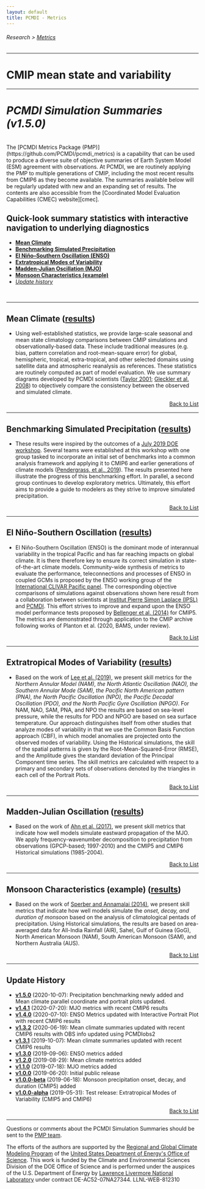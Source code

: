 ```yaml
---
layout: default
title: PCMDI - Metrics
---
```

###### Research > [Metrics][Metrics]
---

# CMIP mean state and variability
---
# <a name="top"></a>_PCMDI Simulation Summaries (v1.5.0)_

<br/>
The [PCMDI Metrics Package (PMP)](https://github.com/PCMDI/pcmdi_metrics) is a capability that can be used to produce a diverse suite of objective summaries of Earth System Model (ESM) agreement with observations. At PCMDI, we are routinely applying the PMP to multiple generations of CMIP, including the most recent results from CMIP6 as they become available. The summaries available below will be regularly updated with new and an expanding set of results. The contents are also accessible from the [Coordinated Model Evaluation Capabilities (CMEC) website][cmec].

## Quick-look summary statistics with interactive navigation to underlying diagnostics 

- [**Mean Climate**](#mean_clim)
- [**Benchmarking Simulated Precipitation**](#precip)
- [**El Niño–Southern Oscillation (ENSO)**](#enso)
- [**Extratropical Modes of Variability**](#variability_modes)
- [**Madden-Julian Oscillation (MJO)**](#mjo)
- [**Monsoon Characteristics (example)**](#monsoon)
- [_Update history_](#updates)

<br/>

---
## <a name="mean_clim"></a>Mean Climate ([results][description_mean_clim])
- Using well-established statistics, we provide large-scale seasonal and mean state climatology comparisons between CMIP simulations and observationally-based data. These include traditional measures (e.g. bias, pattern correlation and root-mean-square error) for global, hemispheric, tropical, extra-tropical, and other selected domains using satellite data and atmospheric reanalysis as references. These statistics are routinely computed as part of model evaluation. We use summary diagrams developed by PCMDI scientists ([Taylor 2001][taylor2001]; [Gleckler et al. 2008][gleckler2008]) to objectively compare the consistency between the observed and simulated climate.

<p align="right"><a href="#top">Back to List</a></p>

---
## <a name="precip"></a>Benchmarking Simulated Precipitation ([results][description_precip])
- These results were inspired by the outcomes of a [July 2019 DOE workshop][doeworkshop2019]. Several teams were established at this workshop with one group tasked to incorporate an initial set of benchmarks into a common analysis framework and applying it to CMIP6 and earlier generations of climate models ([Pendergrass, et al., 2019][pendergrass2020]). The results presented here illustrate the progress of this benchmarking effort. In parallel, a second group continues to develop exploratory metrics.  Ultimately, this effort aims to provide a guide to modelers as they strive to improve simulated precipitation.

<p align="right"><a href="#top">Back to List</a></p>

---
## <a name="enso"></a>El Niño-Southern Oscillation ([results][description_enso])

- El Niño-Southern Oscillation (ENSO) is the dominant mode of interannual variability in the tropical Pacific and has far reaching impacts on global climate. It is there therefore key to ensure its correct simulation in state-of-the-art climate models. Community-wide synthesis of metrics to evaluate the performance, teleconnections and processes of ENSO in coupled GCMs is proposed by the ENSO working group of the [International CLIVAR Pacific panel][clivar_pacific]. The corresponding objective comparisons of simulations against observations shown here result from a collaboration between scientists at [Institut Pierre Simon Laplace (IPSL)][ipsl] and [PCMDI][pcmdi]. This effort strives to improve and expand upon the ENSO model performance tests proposed by [Bellenger et al. (2014)][Bellenger2014] for CMIP5. The metrics are demonstrated through application to the CMIP archive following works of Planton et al. (2020, BAMS, under review).

<p align="right"><a href="#top">Back to List</a></p>

---
## <a name="variability_modes"></a>Extratropical Modes of Variability ([results][description_variability])
- Based on the work of [Lee et al. (2019)][lee2019], we present skill metrics for the _Northern Annular Model (NAM), the North Atlantic Oscillation (NAO), the Southern Annular Mode (SAM), the Pacific North American pattern (PNA), the North Pacific Oscillation (NPO), the Pacific Decadal Oscillation (PDO), and the North Pacific Gyre Oscillation (NPGO)_. For NAM, NAO, SAM, PNA, and NPO the results are based on sea-level pressure, while the results for PDO and NPGO are based on sea surface temperature. Our approach distinguishes itself from other studies that analyze modes of variability in that we use the Common Basis Function approach (CBF), in which model anomalies are projected onto the observed modes of variability. Using the Historical simulations, the skill of the spatial patterns is given by the Root-Mean-Squared-Error (RMSE), and the Amplitude gives the standard deviation of the Principal Component time series. The skill metrics are calculated with respect to a primary and secondary sets of observations denoted by the triangles in each cell of the Portrait Plots. 

<p align="right"><a href="#top">Back to List</a></p>

---
## <a name="mjo"></a>Madden-Julian Oscillation ([results][description_mjo])
- Based on the work of [Ahn et al. (2017)][ahn2017], we present skill metrics that indicate how well models simulate eastward propagation of the MJO. We apply frequency-wavenumber decomposition to precipitation from observations (GPCP-based; 1997-2010) and the CMIP5 and CMIP6 Historical simulations (1985-2004).

<p align="right"><a href="#top">Back to List</a></p>

---
## <a name="monsoon"></a>Monsoon Characteristics (example) ([results][description_monsoon])
- Based on the work of [Sperber and Annamalai (2014)][sperber2004], we present skill metrics that indicate how well models simulate the _onset, decay, and duration of monsoon_ based on the analysis of climatological pentads of precipitation. Using Historical simulations, the results are based on area-averaged data for All-India Rainfall (AIR), Sahel, Gulf of Guinea (GoG), North American Monsoon (NAM), South American Monsoon (SAM), and Northern Australia (AUS). 

<p align="right"><a href="#top">Back to List</a></p>

---
## <a name="updates"></a>Update History
- [**v1.5.0**][v1.5.0] (2020-10-07): Precipitation benchmarking newly added and Mean climate parallel coordinate and portrait plots updated.
- [**v1.4.1**][v1.4.1] (2020-07-20): MJO metrics with recent CMIP6 results
- [**v1.4.0**][v1.4.0] (2020-07-10): ENSO Metrics updated with Interactive Portrait Plot with recent CMIP6 results
- [**v1.3.2**][v1.3.2] (2020-06-19): Mean climate summaries updated with recent CMIP6 results with OBS info updated using PCMDIobs2
- [**v1.3.1**][v1.3.1] (2019-10-07): Mean climate summaries updated with recent CMIP6 results
- [**v1.3.0**][v1.3.0] (2019-09-06): ENSO metrics added
- [**v1.2.0**][v1.2.0] (2019-08-29): Mean climate metrics added
- [**v1.1.0**][v1.1.0] (2019-07-18): MJO metrics added
- [**v1.0.0**][v1.0.0] (2019-06-20): Initial public release
- [**v1.0.0-beta**][v1.0.0-beta] (2019-06-18): Monsoon precipitation onset, decay, and duration (CMIP5) added
- [**v1.0.0-alpha**][v1.0.0-alpha] (2019-05-31): Test release: Extratropical Modes of Variability (CMIP5 and CMIP6)

<p align="right"><a href="#top">Back to List</a></p>

---

Questions or comments about the PCMDI Simulation Summaries should be sent to the [PMP team](mailto:pcmdi-metrics@llnl.gov).

The efforts of the authors are supported by the [Regional and Global Climate Modeling Program][RGMA] of the [United States Department of Energy's Office of Science][DOEOS]. This work is funded by the Climate and Environmental Sciences Division of the DOE Office of Science and is performed under the auspices of the U.S. Department of Energy by [Lawrence Livermore National Laboratory][LLNL] under contract DE-AC52-07NA27344. LLNL-WEB-812310

[latest]: {{site.baseurl}}/research/metrics/

[v1.5.0]: {{site.baseurl}}/research/metrics/v1.5.0
[v1.4.1]: {{site.baseurl}}/research/metrics/v1.4.1
[v1.4.0]: {{site.baseurl}}/research/metrics/v1.4.0
[v1.3.2]: {{site.baseurl}}/research/metrics/v1.3.2
[v1.3.1]: {{site.baseurl}}/research/metrics/v1.3.1
[v1.3.0]: {{site.baseurl}}/research/metrics/v1.3.0
[v1.2.0]: {{site.baseurl}}/research/metrics/v1.2.0
[v1.1.0]: {{site.baseurl}}/research/metrics/v1.1.0
[v1.0.0]: {{site.baseurl}}/research/metrics/v1.0.0
[v1.0.0-beta]: {{site.baseurl}}/research/metrics/v1.0.0-beta
[v1.0.0-alpha]: {{site.baseurl}}/research/metrics/v1.0.0-alpha

[description_mean_clim]: mean_clim
[description_variability]: variability_modes
[description_monsoon]: monsoon
[description_mjo]: mjo
[description_enso]: enso
[description_precip]: precip

[lee2019]: https://link.springer.com/article/10.1007/s00382-018-4355-4
[sperber2004]: https://doi.org/10.1007/s00382-014-2099-3
[ahn2017]: https://doi.org/10.1007/s00382-017-3558-4
[Bellenger2014]: https://doi.org/10.1007/s00382-013-1783-z
[gleckler2008]: https://agupubs.onlinelibrary.wiley.com/doi/full/10.1029/2007JD008972
[taylor2001]: https://agupubs.onlinelibrary.wiley.com/doi/abs/10.1029/2000JD900719
[pendergrass2020]: https://doi.org/10.1175/BAMS-D-19-0318.1
[doeworkshop2019]: https://climatemodeling.science.energy.gov/news/doe-hosts-precipitation-metrics-workshop

[Metrics]:{{site.baseurl}}/research/metrics/

[RGMA]: https://climatemodeling.science.energy.gov/program/regional-global-model-analysis
[DOEOS]: https://www.energy.gov/science/office-science
[LLNL]: https://www.llnl.gov/
[clivar_pacific]: http://www.clivar.org/clivar-panels/pacific
[pcmdi]: https://pcmdi.llnl.gov/
[ipsl]: https://www.ipsl.fr/en/
[cmec]: https://cmec.llnl.gov/results/physical.html
